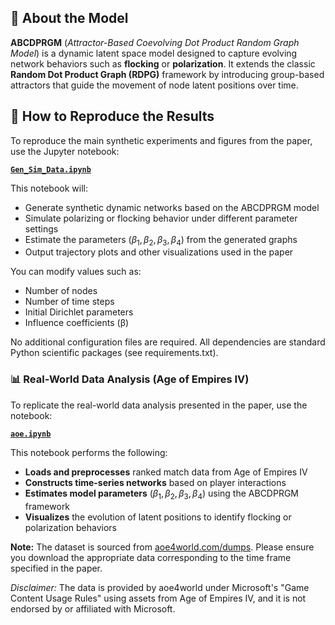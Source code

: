 ## 📘 About the Model

**ABCDPRGM** (*Attractor-Based Coevolving Dot Product Random Graph Model*) is a dynamic latent space model designed to capture evolving network behaviors such as **flocking** or **polarization**. It extends the classic **Random Dot Product Graph (RDPG)** framework by introducing group-based attractors that guide the movement of node latent positions over time.

## 🧪 How to Reproduce the Results

To reproduce the main synthetic experiments and figures from the paper, use the Jupyter notebook:

**[`Gen_Sim_Data.ipynb`](https://github.com/Shiwen-Yang/ABCDPRGM/blob/main/Gen_Sim_Data.ipynb)**

This notebook will:
- Generate synthetic dynamic networks based on the ABCDPRGM model
- Simulate polarizing or flocking behavior under different parameter settings
- Estimate the parameters $(\beta_1, \beta_2, \beta_3, \beta_4)$ from the generated graphs
- Output trajectory plots and other visualizations used in the paper

You can modify values such as:
- Number of nodes
- Number of time steps
- Initial Dirichlet parameters
- Influence coefficients (β)

No additional configuration files are required. All dependencies are standard Python scientific packages (see requirements.txt).

### 📊 Real-World Data Analysis (Age of Empires IV)

To replicate the real-world data analysis presented in the paper, use the notebook:

**[`aoe.ipynb`](https://github.com/Shiwen-Yang/ABCDPRGM/blob/main/aoe.ipynb)**

This notebook performs the following:

- **Loads and preprocesses** ranked match data from Age of Empires IV
- **Constructs time-series networks** based on player interactions
- **Estimates model parameters** $(\beta_1, \beta_2, \beta_3, \beta_4)$ using the ABCDPRGM framework
- **Visualizes** the evolution of latent positions to identify flocking or polarization behaviors

**Note:** The dataset is sourced from [aoe4world.com/dumps](https://aoe4world.com/dumps). Please ensure you download the appropriate data corresponding to the time frame specified in the paper.

*Disclaimer:* The data is provided by aoe4world under Microsoft's "Game Content Usage Rules" using assets from Age of Empires IV, and it is not endorsed by or affiliated with Microsoft.
